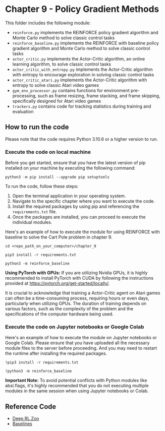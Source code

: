 # Chapter 9 - Policy Gradient Methods

This folder includes the following module:
* `reinforce.py` implements the REINFORCE policy gradient algorithm and Monte Carlo method to solve classic control tasks
* `reinforce_baseline.py` implements the REINFORCE with baseline policy gradient algorithm and Monte Carlo method to solve classic control tasks
* `actor_critic.py` implements the Actor-Critic algorithm, an online learning algorithm, to solve classic control tasks
* `actor_critic_with_entropy.py` implements the Actor-Critic algorithm with entropy to encourage exploration in solving classic control tasks
* `actor_critic_atari.py` implements the Actor-Critic algorithm with entropy to solve classic Atari video games
* `gym_env_processor.py` contains functions for environment pre-processing, such as frame resizing, frame stacking, and frame skipping, specifically designed for Atari video games
* `trackers.py` contains code for tracking statistics during training and evaluation


## How to run the code
Please note that the code requires Python 3.10.6 or a higher version to run.


### Execute the code on local machine
Before you get started, ensure that you have the latest version of pip installed on your machine by executing the following command:
```
python3 -m pip install --upgrade pip setuptools
```

To run the code, follow these steps:

1. Open the terminal application in your operating system.
2. Navigate to the specific chapter where you want to execute the code.
3. Install the required packages by using pip and referencing the `requirements.txt` file.
4. Once the packages are installed, you can proceed to execute the individual modules.


Here's an example of how to execute the module for using REINFORCE with baseline to solve the Cart Pole problem in chapter 9.
```
cd <repo_path_on_your_computer>/chapter_9

pip3 install -r requirements.txt

python3 -m reinforce_baseline
```

**Using PyTorch with GPUs:**
If you are utilizing Nvidia GPUs, it is highly recommended to install PyTorch with CUDA by following the instructions provided at https://pytorch.org/get-started/locally/.

It is crucial to acknowledge that training a Actor-Critic agent on Atari games can often be a time-consuming process, requiring hours or even days, particularly when utilizing GPUs. The duration of training depends on various factors, such as the complexity of the problem and the specifications of the computer hardware being used.


### Execute the code on Jupyter notebooks or Google Colab
Here's an example of how to execute the module on Jupyter notebooks or Google Colab. Please ensure that you have uploaded all the necessary module files to the server before proceeding. And you may need to restart the runtime after installing the required packages.
```
!pip3 install -r requirements.txt

!python3 -m reinforce_baseline
```

**Important Note:**
To avoid potential conflicts with Python modules like absl.flags, it's highly recommended that you do not executing multiple modules in the same session when using Jupyter notebooks or Colab.


## Reference Code
* [Deep RL Zoo](https://github.com/michaelnny/deep_rl_zoo)
* [Baselines](https://github.com/openai/baselines)